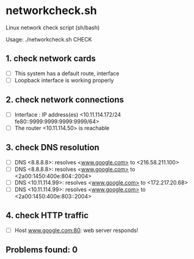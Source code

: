 # networkcheck.sh
Linux network check script (sh/bash)

Usage: ./networkcheck.sh  CHECK

## 1. check network cards

* [ ] This system has a default route, interface <eth0>
* [ ] Loopback interface is working properly

## 2. check network connections

* [ ] Interface <eth0>: IP address(es) <10.11.114.172/24 fe80::9999:9999:9999:9999/64>
* [ ] The router <10.11.114.50> is reachable

## 3. check DNS resolution
* [ ] DNS <8.8.8.8>: resolves <www.google.com> to <216.58.211.100>
* [ ] DNS <8.8.8.8>: resolves <www.google.com> to <2a00:1450:400e:804::2004>
* [ ] DNS <10.11.114.99>: resolves <www.google.com> to <172.217.20.68>
* [ ] DNS <10.11.114.99>: resolves <www.google.com> to <2a00:1450:400e:803::2004>

## 4. check HTTP traffic
* [ ]  Host <www.google.com:80>: web server responds!

## Problems found: 0

